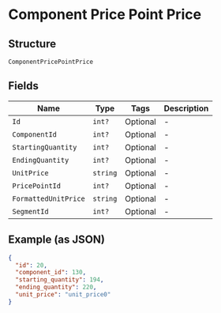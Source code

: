 
# Component Price Point Price

## Structure

`ComponentPricePointPrice`

## Fields

| Name | Type | Tags | Description |
|  --- | --- | --- | --- |
| `Id` | `int?` | Optional | - |
| `ComponentId` | `int?` | Optional | - |
| `StartingQuantity` | `int?` | Optional | - |
| `EndingQuantity` | `int?` | Optional | - |
| `UnitPrice` | `string` | Optional | - |
| `PricePointId` | `int?` | Optional | - |
| `FormattedUnitPrice` | `string` | Optional | - |
| `SegmentId` | `int?` | Optional | - |

## Example (as JSON)

```json
{
  "id": 20,
  "component_id": 130,
  "starting_quantity": 194,
  "ending_quantity": 220,
  "unit_price": "unit_price0"
}
```

